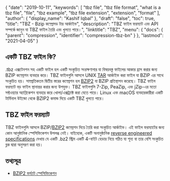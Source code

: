 {
  "date": "2019-10-11",
  "keywords": [
    "tbz file",
    "tbz file format",
    "what is a tbz file",
    "file",
    "tbz example",
    "tbz file extension",
    "extension",
    "format"
  ],
  "author": {
    "display_name": "Kashif Iqbal"
  },
  "draft": "false",
  "toc": true,
  "title": "TBZ - Bzip কম্প্রেসড টার আর্কাইভ",
  "description": "TBZ ফাইল ফরম্যাট এবং API সম্পর্কে জানুন যা TBZ ফাইল তৈরি এবং খুলতে পারে।",
  "linktitle": "TBZ",
  "menu": {
    "docs": {
      "parent": "compression",
      "identifier": "compression-tbz-bn"
    }
  },
  "lastmod": "2021-04-05"
}

## একটি TBZ ফাইল কি?

.tbz এক্সটেনশন সহ একটি ফাইল হল একটি সংকুচিত সংরক্ষণাগার যা বিষয়বস্তু ফাইলের আকার হ্রাস করার জন্য BZIP কম্প্রেশন ব্যবহার করে। TBZ ফাইলগুলি আসলে UNIX [TAR](/compression/tar/) আর্কাইভ করা ফাইল যা BZIP এর সাথে সংকুচিত হয়। সাম্প্রতিকতম দ্বিতীয় স্তরের কম্প্রেশন হল [BZIP2](/compression/bz2/) যা BZIP প্রতিস্থাপন করেছে। TBZ ফাইল ফরম্যাট বড় ফাইল স্থানান্তর করার জন্য উপযুক্ত। TBZ ফাইলগুলি 7-Zip, PeaZip, এবং jZip-এর মতো সফ্টওয়্যার অ্যাপ্লিকেশন ব্যবহার করে খোলা/এক্সট্র্যাক্ট করা যেতে পারে। Linux এবং macOS ব্যবহারকারীরা একটি টার্মিনাল উইন্ডো থেকে BZIP2 কমান্ড দিয়ে একটি TBZ খুলতে পারে।

## TBZ ফাইল ফরম্যাট

TBZ ফাইলগুলি আসলে BZIP/[BZIP2](/compression/bz2/) কম্প্রেশন দিয়ে তৈরি করা সংকুচিত আর্কাইভ। এই ফাইল ফরম্যাটের জন্য কোন আনুষ্ঠানিক স্পেসিফিকেশন উপলব্ধ নেই। যাইহোক, একটি অনানুষ্ঠানিক [reverse engineered specifications](https://github.com/dsnet/compress/blob/master/doc/bzip2-format.pdf) দেখায় যে একটি .bz2 স্ট্রিম একটি 4-বাইট হেডার নিয়ে গঠিত যা শূন্য বা তার বেশি সংকুচিত ব্লক দ্বারা অনুসরণ করা হয়।

## তথ্যসূত্র ##

* [BZIP2 ফর্ম্যাট স্পেসিফিকেশন](https://github.com/dsnet/compress/blob/master/doc/bzip2-format.pdf)



